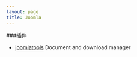 ```yaml
---
layout: page 
title: Joomla
---
```


###插件

- [joomlatools](http://www.joomlatools.eu/home) Document and download manager
